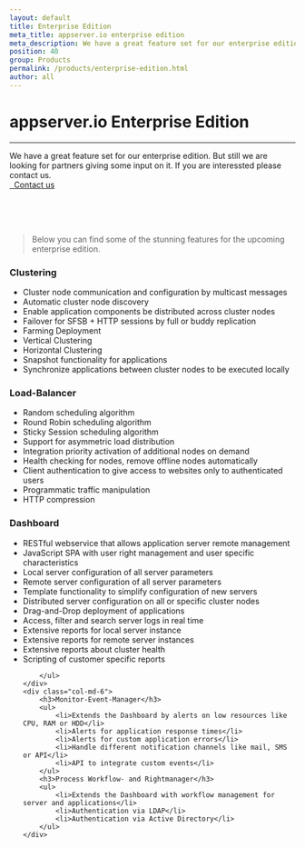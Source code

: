 ```yaml
---
layout: default
title: Enterprise Edition
meta_title: appserver.io enterprise edition
meta_description: We have a great feature set for our enterprise edition. But we are still looking for partners giving input on it. Interested? Please contact us!
position: 40
group: Products
permalink: /products/enterprise-edition.html
author: all
---
```


# appserver.io Enterprise Edition
***

<div class="col-md-9">
    We have a great feature set for our enterprise edition. But still we are looking for partners giving some input on it. If you are interessted please contact us.
</div>
<div class="col-md-3">
    <a class="btn btn-info btn-lg" href="{{ "/contact.html" | prepend: site.baseurl }}">
        <i class="fa fa-envelope-o"></i>&nbsp;&nbsp;Contact us
    </a>
</div>

<br /><br /><br />

> Below you can find some of the stunning features for the upcoming enterprise edition.

<div class="row">
    <div class="col-md-6">
        <h3>Clustering</h3>
        <ul>
            <li>Cluster node communication and configuration by multicast messages</li>
            <li>Automatic cluster node discovery</li>
            <li>Enable application components be distributed across cluster nodes</li>
            <li>Failover for SFSB + HTTP sessions by full or buddy replication</li>
            <li>Farming Deployment</li>
            <li>Vertical Clustering</li>
            <li>Horizontal Clustering</li>
            <li>Snapshot functionality for applications</li>
            <li>Synchronize applications between cluster nodes to be executed locally</li>
        </ul>
    </div>
    <div class="col-md-6">
        <h3>Load-Balancer</h3>
        <ul>
            <li>Random scheduling algorithm</li>
            <li>Round Robin scheduling algorithm</li>
            <li>Sticky Session scheduling algorithm</li>
            <li>Support for asymmetric load distribution</li>
            <li>Integration priority activation of additional nodes on demand</li>
            <li>Health checking for nodes, remove offline nodes automatically</li>
            <li>Client authentication to give access to websites only to authenticated users</li>
            <li>Programmatic traffic manipulation</li>
            <li>HTTP compression</li>
        </ul>
    </div>
</div>

<div class="row">
    <div class="col-md-6">
        <h3>Dashboard</h3>
        <ul>
            <li>RESTful webservice that allows application server remote management</li>
            <li>JavaScript SPA with user right management and user specific characteristics</li>
            <li>Local server configuration of all server parameters</li>
            <li>Remote server configuration of all server parameters</li>
            <li>Template functionality to simplify configuration of new servers</li>
            <li>Distributed server configuration on all or specific cluster nodes</li>
            <li>Drag-and-Drop deployment of applications</li>
            <li>Access, filter and search server logs in real time</li>
            <li>Extensive reports for local server instance</li>
            <li>Extensive reports for remote server instances</li>
            <li>Extensive reports about cluster health</li>
            <li>Scripting of customer specific reports</li>

        </ul>
    </div>
    <div class="col-md-6">
        <h3>Monitor-Event-Manager</h3>
        <ul>
            <li>Extends the Dashboard by alerts on low resources like CPU, RAM or HDD</li>
            <li>Alerts for application response times</li>
            <li>Alerts for custom application errors</li>
            <li>Handle different notification channels like mail, SMS or API</li>
            <li>API to integrate custom events</li>
        </ul>
        <h3>Process Workflow- and Rightmanager</h3>
        <ul>
            <li>Extends the Dashboard with workflow management for server and applications</li>
            <li>Authentication via LDAP</li>
            <li>Authentication via Active Directory</li>    
        </ul>
    </div>
</div>